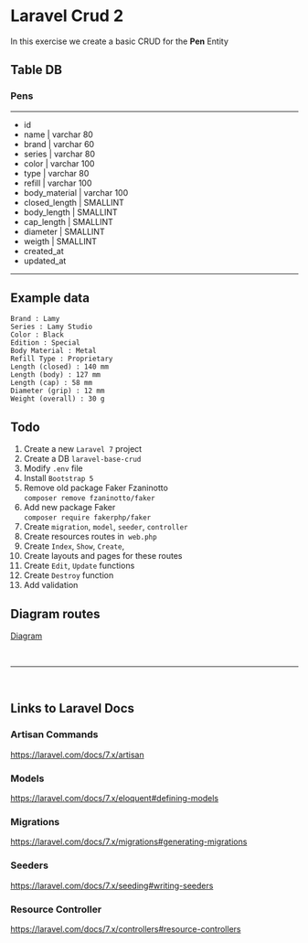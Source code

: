 # Laravel Crud 2

In this exercise we create a basic CRUD for the **Pen** Entity 

## Table DB
  ### Pens
  <hr>
  
  - id
  - name | varchar 80
  - brand | varchar 60
  - series | varchar 80
  - color | varchar 100
  - type  | varchar 80
  - refill | varchar 100
  - body_material | varchar 100
  - closed_length | SMALLINT
  - body_length | SMALLINT
  - cap_length | SMALLINT
  - diameter | SMALLINT
  - weigth | SMALLINT
  - created_at
  - updated_at
<hr>
  
## Example data
```
Brand : Lamy
Series : Lamy Studio
Color : Black
Edition : Special
Body Material : Metal
Refill Type : Proprietary
Length (closed) : 140 mm
Length (body) : 127 mm
Length (cap) : 58 mm
Diameter (grip) : 12 mm
Weight (overall) : 30 g
```

## Todo
1. Create a new `Laravel 7` project 
2. Create a DB `laravel-base-crud`
3. Modify `.env` file 
4. Install `Bootstrap 5`  
5. Remove old package Faker Fzaninotto <br>
`composer remove fzaninotto/faker`
6. Add new package Faker <br>
`composer require fakerphp/faker`
7. Create `migration`, `model`, `seeder`, `controller` 
8. Create resources routes in` web.php`
9. Create `Index`, `Show`, `Create`, 
10. Create layouts and pages for these routes
11. Create `Edit`, `Update` functions
12. Create `Destroy` function
13. Add validation


## Diagram routes
[Diagram](/Crud.drawio)

<br>
<hr>
<br>

## Links to Laravel Docs
### Artisan Commands
https://laravel.com/docs/7.x/artisan

### Models
https://laravel.com/docs/7.x/eloquent#defining-models

### Migrations
https://laravel.com/docs/7.x/migrations#generating-migrations

### Seeders
https://laravel.com/docs/7.x/seeding#writing-seeders

### Resource Controller
https://laravel.com/docs/7.x/controllers#resource-controllers